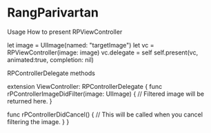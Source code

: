 # RangParivartan

Usage
How to present RPViewController

let image = UIImage(named: "targetImage")
let vc = RPViewController(image: image)
vc.delegate = self
self.present(vc, animated:true, completion: nil)

RPControllerDelegate methods

extension ViewController: RPControllerDelegate {
    func rPControllerImageDidFilter(image: UIImage) {
      // Filtered image will be returned here.
    }

   func rPControllerDidCancel() {
      // This will be called when you cancel filtering the image.
    }
}
